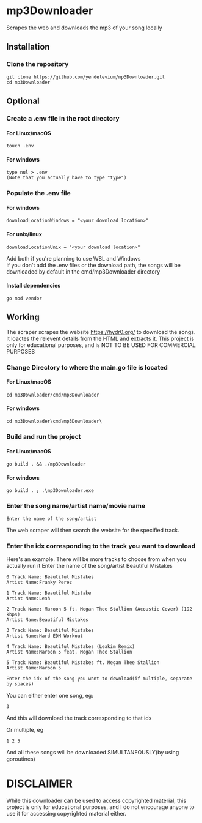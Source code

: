 # mp3Downloader
Scrapes the web and downloads the mp3 of your song locally

## Installation
    
### Clone the repository
    git clone https://github.com/yendelevium/mp3Downloader.git
    cd mp3Downloader

## Optional
### Create a .env file in the root directory
#### For Linux/macOS
    touch .env

#### For windows
    type nul > .env
    (Note that you actually have to type "type")

### Populate the .env file
#### For windows
    downloadLocationWindows = "<your download location>"

#### For unix/linux
    downloadLocationUnix = "<your download location>"

Add both if you're planning to use WSL and Windows    
If you don't add the .env files or the download path, the songs will be downloaded by default in the cmd/mp3Downloader directory

#### Install dependencies 
    go mod vendor

## Working
The scraper scrapes the website https://hydr0.org/ to download the songs. It loactes the relevent details from the HTML and extracts it. This project is only for educational purposes, and is NOT TO BE USED FOR COMMERCIAL PURPOSES

### Change Directory to where the main.go file is located
#### For Linux/macOS
    cd mp3Downloader/cmd/mp3Downloader 

#### For windows
    cd mp3Downloader\cmd\mp3Downloader\

### Build and run the project
#### For Linux/macOS
    go build . && ./mp3Downloader

#### For windows
    go build . ; .\mp3Downloader.exe


### Enter the song name/artist name/movie name
    Enter the name of the song/artist

The web scraper will then search the website for the specified track.

### Enter the idx corresponding to the track you want to download
Here's an example. There will be more tracks to choose from when you actually run it
    Enter the name of the song/artist
    Beautiful Mistakes

    0 Track Name: Beautiful Mistakes
    Artist Name:Franky Perez

    1 Track Name: Beautiful Mistake
    Artist Name:Lesh

    2 Track Name: Maroon 5 ft. Megan Thee Stallion (Acoustic Cover) (192 kbps)
    Artist Name:Beautiful Mistakes

    3 Track Name: Beautiful Mistakes
    Artist Name:Hard EDM Workout

    4 Track Name: Beautiful Mistakes (Leakim Remix)
    Artist Name:Maroon 5 feat. Megan Thee Stallion

    5 Track Name: Beautiful Mistakes ft. Megan Thee Stallion
    Artist Name:Maroon 5

    Enter the idx of the song you want to download(if multiple, separate by spaces)

You can either enter one song, eg:

    3

And this will download the track corresponding to that idx

Or multiple, eg

    1 2 5

And all these songs will be downloaded SIMULTANEOUSLY(by using goroutines)

# DISCLAIMER
While this downloader can be used to access copyrighted material, this project is only for educational purposes, and I do not encourage anyone to use it for accessing copyrighted material either.